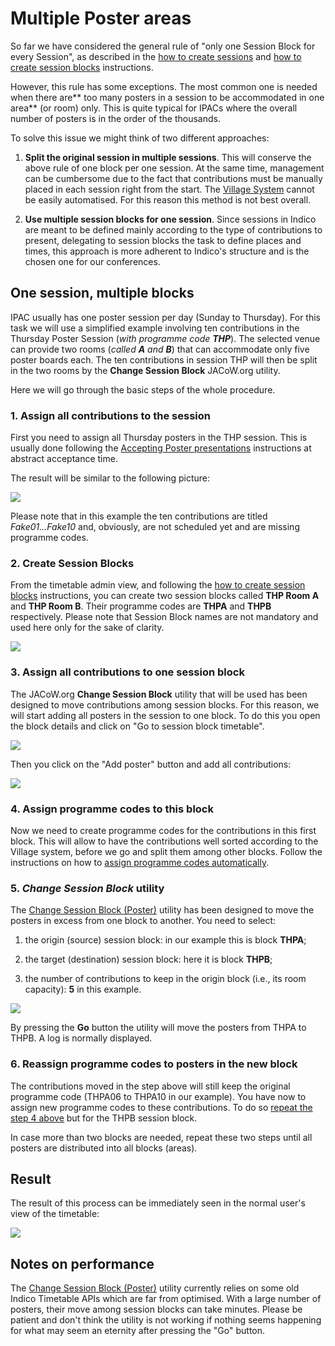 # Multiple Poster areas

So far we have considered the general rule of "only one Session Block for every Session", as described in the [how to create sessions](..//InvitedOrals/SSpcodes.md#sessions) and [how to create session blocks](../InvitedOrals/SSpcodes.md#session-blocks) instructions. 

However, this rule has some exceptions. The most common one is needed when there are** too many posters in a session to be accommodated in one area** (or room) only. This is quite typical for IPACs where the overall number of posters is in the order of the thousands.

To solve this issue we might think of two different approaches:

1. **Split the original session in multiple sessions**. This will conserve the above rule of one block per one session. At the same time, management can be cumbersome due to the fact that contributions must be manually placed in each session right from the start. The [Village System](../SSpcodes/#the-village-system) cannot be easily automatised. For this reason this method is not best overall.

2. **Use multiple session blocks for one session**. Since sessions in Indico are meant to be defined mainly according to the type of contributions to present, delegating to session blocks the task to define places and times, this approach is more adherent to Indico's structure and is the chosen one for our conferences.

## One session, multiple blocks

IPAC usually has one poster session per day (Sunday to Thursday). For this task we will use a simplified example involving ten contributions in the Thursday Poster Session (*with programme code* ***THP***). The selected venue can provide two rooms (*called* ***A*** *and* ***B***) that can accommodate only five poster boards each. The ten contributions in session THP will then be split in the two rooms by the **Change Session Block** JACoW.org utility.

Here we will go through the basic steps of the whole procedure.

### 1. Assign all contributions to the session

First you need to assign all Thursday posters in the THP session. This is usually done following the [Accepting Poster presentations](../SSPosters) instructions at abstract acceptance time.

The result will be similar to the following picture:

![](img/SSmpa01.png)

Please note that in this example the ten contributions are titled *Fake01...Fake10* and, obviously, are not scheduled yet and are missing programme codes. 

### 2. Create Session Blocks

From the timetable admin view, and following the [how to create session blocks](../InvitedOrals/SSpcodes.md#session-blocks) instructions, you can create two session blocks called **THP Room A** and **THP Room B**. Their programme codes are **THPA** and **THPB** respectively. Please note that Session Block names are not mandatory and used here only for the sake of clarity.

![](img/SSmpa02.png)

### 3. Assign all contributions to one session block

The JACoW.org **Change Session Block** utility that will be used has been designed to move contributions among session blocks. For this reason, we will start adding all posters in the session to one block. To do this you open the block details and click on "Go to session block timetable".

![](img/SSmpa03.png)

Then you click on the "Add poster" button and add all contributions:

![](img/SSmpa04.png)

### 4. Assign programme codes to this block

Now we need to create programme codes for the contributions in this first block. This will allow to have the contributions well sorted according to the Village system, before we go and split them among other blocks. Follow the instructions on how to [assign programme codes automatically](../SSpcodes/#how-to).

### 5. *Change Session Block* utility

The [Change Session Block (Poster)](https://www.jacow.org/Indico/PosterSessionBlock) utility has been designed to move the posters in excess from one block to another. You need to select:

1. the origin (source) session block: in our example this is block **THPA**;

2. the target (destination) session block: here it is block **THPB**;

3. the number of contributions to keep in the origin block (i.e., its room capacity): **5** in this example.

![](img/SSmpa05.png)

By pressing the **Go** button the utility will move the posters from THPA to THPB. A log is normally displayed.

### 6. Reassign programme codes to posters in the new block

The contributions moved in the step above will still keep the original programme code (THPA06 to THPA10 in our example). You have now to assign new programme codes to these contributions. To do so [repeat the step 4 above](#4-assign-programme-codes-to-this-block) but for the THPB session block.

In case more than two blocks are needed, repeat these two steps until all posters are distributed into all blocks (areas).

## Result

The result of this process can be immediately seen in the normal user's view of the timetable:

![](img/SSmpa06.png)

## Notes on performance

The [Change Session Block (Poster)](https://www.jacow.org/Indico/PosterSessionBlock) utility currently relies on some old Indico Timetable APIs which are far from optimised. With a large number of posters, their move among session blocks can take minutes. Please be patient and don't think the utility is not working if nothing seems happening for what may seem an eternity after pressing the "Go" button.


